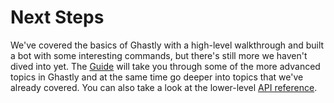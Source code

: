 # Next Steps
We've covered the basics of Ghastly with a high-level walkthrough and built a bot with some interesting commands, but there's still more we haven't dived into yet. The [Guide](/guide) will take you through some of the more advanced topics in Ghastly and at the same time go deeper into topics that we've already covered. You can also take a look at the lower-level [API reference](https://doc.esdoc.org/github.com/hkwu/ghastly/).
